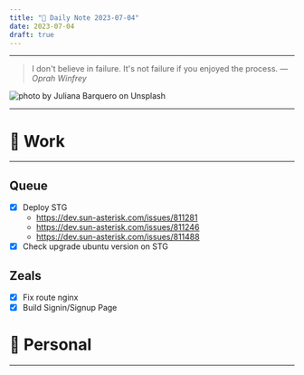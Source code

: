 ```yaml
---
title: "🌱 Daily Note 2023-07-04"
date: 2023-07-04
draft: true
---
```



---

> I don't believe in failure. It's not failure if you enjoyed the process.
> — <cite>Oprah Winfrey</cite>

![photo by Juliana Barquero on Unsplash](https://images.unsplash.com/photo-1581524070124-957d29ec032f?crop=entropy&cs=srgb&fm=jpg&ixid=M3wzNjM5Nzd8MHwxfHJhbmRvbXx8fHx8fHx8fDE2ODg0MzYxNDJ8&ixlib=rb-4.0.3&q=85&w=500&h=500)

---

# 💼 Work
---
## Queue
- [x] Deploy STG
	- https://dev.sun-asterisk.com/issues/811281  
	- https://dev.sun-asterisk.com/issues/811246  
	- https://dev.sun-asterisk.com/issues/811488
- [x] Check upgrade ubuntu version on STG

## Zeals
- [x] Fix route nginx 
- [x] Build Signin/Signup Page

# 🌱 Personal
---

